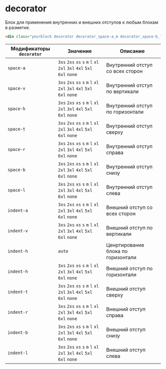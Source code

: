 # decorator

Блок для применения внутренних и внешних отступов к любым блокам в разметке.

```html
<div class="yourblock decorator decorator_space-a_m decorator_space-b_l">
```

Модификаторы `decorator` | Значение                                                               | Описание
------------------------ | -----------------------------------------------------------------------| ----------------------------------
`space-a`                | `3xs` `2xs` `xs` `s` `m` `l` `xl` `2xl` `3xl` `4xl` `5xl` `6xl` `none` | Внутренний отступ со всех сторон
`space-v`                | `3xs` `2xs` `xs` `s` `m` `l` `xl` `2xl` `3xl` `4xl` `5xl` `6xl` `none` | Внутренний отступ по вертикали
`space-h`                | `3xs` `2xs` `xs` `s` `m` `l` `xl` `2xl` `3xl` `4xl` `5xl` `6xl` `none` | Внутренний отступ по горизонтали
`space-t`                | `3xs` `2xs` `xs` `s` `m` `l` `xl` `2xl` `3xl` `4xl` `5xl` `6xl` `none` | Внутренний отступ сверху
`space-r`                | `3xs` `2xs` `xs` `s` `m` `l` `xl` `2xl` `3xl` `4xl` `5xl` `6xl` `none` | Внутренний отступ справа
`space-b`                | `3xs` `2xs` `xs` `s` `m` `l` `xl` `2xl` `3xl` `4xl` `5xl` `6xl` `none` | Внутренний отступ снизу
`space-l`                | `3xs` `2xs` `xs` `s` `m` `l` `xl` `2xl` `3xl` `4xl` `5xl` `6xl` `none` | Внутренний отступ слева
`indent-a`               | `3xs` `2xs` `xs` `s` `m` `l` `xl` `2xl` `3xl` `4xl` `5xl` `6xl` `none` | Внешний отступ со всех сторон
`indent-v`               | `3xs` `2xs` `xs` `s` `m` `l` `xl` `2xl` `3xl` `4xl` `5xl` `6xl` `none` | Внешний отступ по вертикали
`indent-h`               | `auto`                                                                 | Ценртирование блока по горизонтали
`indent-h`               | `3xs` `2xs` `xs` `s` `m` `l` `xl` `2xl` `3xl` `4xl` `5xl` `6xl` `none` | Внешний отступ по горизонтали
`indent-t`               | `3xs` `2xs` `xs` `s` `m` `l` `xl` `2xl` `3xl` `4xl` `5xl` `6xl` `none` | Внешний отступ сверху
`indent-r`               | `3xs` `2xs` `xs` `s` `m` `l` `xl` `2xl` `3xl` `4xl` `5xl` `6xl` `none` | Внешний отступ справа
`indent-b`               | `3xs` `2xs` `xs` `s` `m` `l` `xl` `2xl` `3xl` `4xl` `5xl` `6xl` `none` | Внешний отступ снизу
`indent-l`               | `3xs` `2xs` `xs` `s` `m` `l` `xl` `2xl` `3xl` `4xl` `5xl` `6xl` `none` | Внешний отступ слева
